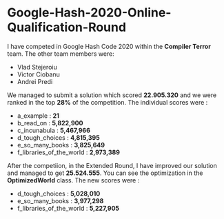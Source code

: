 # Google-Hash-2020-Online-Qualification-Round

I have competed in Google Hash Code 2020 within the **Compiler Terror** team. The other team members were:
* Vlad Stejeroiu
* Victor Ciobanu
* Andrei Predi

We managed to submit a solution which scored **22.905.320** and we were ranked in the top **28%** of the competition.
The individual scores were :
* a_example : **21**
* b_read_on : **5,822,900**
* c_incunabula : **5,467,966**
* d_tough_choices : **4,815,395**
* e_so_many_books : **3,825,649**
* f_libraries_of_the_world : **2,973,389**

After the competiion, in the Extended Round, I have improved our solution and managed to get **25.524.555**. You can see the optimization in the **OptimizedWorld** class.
The new scores were :
* d_tough_choices : **5,028,010**
* e_so_many_books : **3,977,298**
* f_libraries_of_the_world : **5,227,905**



